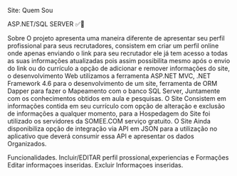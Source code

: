 Site: Quem Sou 

ASP.NET/SQL SERVER ✅📖

Sobre
O projeto apresenta uma maneira diferente de apresentar seu perfil profissional para seus recrutadores, consistem em criar um perfil online onde apenas enviando o link para seu recrutador ele já tem acesso a todas as suas informações atualizadas pois assim possibilita mesmo após o envio do link ou do currículo a opção de adicionar e remover informações do site, o desenvolvimento Web utilizamos a ferramenta ASP.NET MVC, .NET Framework 4.6 para o desenvolvimento de um site, ferramenta de ORM Dapper para fazer o Mapeamento com o banco SQL Server, Juntamente com os conhecimentos obtidos em aula e pesquisas.
O Site Consistem em informações contida em seu currículo com opção de alteração e exclusão de informações a qualquer momento, para a Hospedagem do Site foi utilizado os servidores da SOMEE.COM serviço gratuito.
O Site Ainda disponibiliza opção de integração via API em JSON para a utilização no aplicativo que deverá consumir essa API e apresentar os dados Organizados.

Funcionalidades.
Incluir/EDITAR perfil prossional,experiencias e Formações
Editar informaçoes inseridas.
Excluir Informaçoes inseridas.




